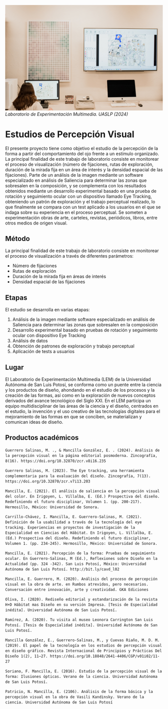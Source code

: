 ![Example 3](bg-masthead.jpg)
*Laboratorio de Experimentación Multimedia. UASLP (2024)*

# Estudios de Percepción Visual

El presente proyecto tiene como objetivo el estudio de la percepción de la forma a partir del comportamiento del ojo frente a un estímulo organizado. La principal finalidad de este trabajo de laboratorio consiste en monitorear el proceso de visualización (número de fijaciones, rutas de exploración, duración de la mirada fija en un área de interés y la densidad espacial de las fijaciones). Parte de un análisis de la imagen mediante un software especializado en análisis de Saliencia para determinar las zonas que sobresalen en la composición, y se complementa con los resultados obtenidos mediante un desarrollo experimental basado en una prueba de rotación y seguimiento ocular con un dispositivo llamado Eye Tracking, obteniendo un patrón de exploración y el trabajo perceptual realizado, lo que finalmente se compara con un test aplicado a los usuarios en el que se indaga sobre su experiencia en el proceso perceptual. Se someten a experimentación obras de arte, carteles, revistas, periódicos, libros, entre otros medios de origen visual.

## Método

La principal finalidad de este trabajo de laboratorio consiste en monitorear el proceso de visualización a través de diferentes parámetros:

- Número de fijaciones
- Rutas de exploración
- Duración de la mirada fija en áreas de interés
- Densidad espacial de las fijaciones

## Etapas
El estudio se desarrolla en varias etapas:

1. Análisis de la imagen mediante software especializado en análisis de Saliencia para determinar las zonas que sobresalen en la composición
2. Desarrollo experimental basado en pruebas de rotación y seguimiento ocular con dispositivo Eye Tracking
3. Análisis de datos
4. Obtención de patrones de exploración y trabajo perceptual
5. Aplicación de tests a usuarios

## Lugar
El Laboratorio de Experimentación Multimedia (LEM) de la Universidad Autónoma de San Luis Potosí, se conforma como un puente entre la ciencia y los productos de diseño, ahondando en el estudio de los procesos y la creación de las formas, así como en la exploración de nuevos conceptos derivados del avance tecnológico del Siglo XXI. En el LEM participa un equipo multidisciplinar de las áreas de la ciencia y el diseño, centrados en el estudio, la invención y el uso creativo de las tecnologías digitales para el mejoramiento de las formas en que se conciben, se materializan y comunican ideas de diseño.

## Productos académicos



``Guerrero Salinas, M. ., & Mancilla González, E. . (2024). Análisis de la percepción visual en la página editorial posmoderna. Zincografía, 8(16). https://doi.org/10.32870/zcr.v8i16.235``

``Guerrero Salinas, M. (2023). The Eye tracking, una herramienta complementaria para la evaluación del diseño. Zincografía, 7(13). https://doi.org/10.32870/zcr.v7i13.203``

``Mancilla, E. (2021). El análisis de saliencia en la percepción visual del color. En Irigoyen, L. Villalba, E. (Ed.) Prospectiva del diseño. Redefiniendo el futuro disciplinar, Volumen 1. (pp. 200-217). Hermosillo, México: Universidad de Sonora.``

``Carrillo-Chávez, I. Mancilla, E. Guerrero-Salinas, M. (2021). Definición de la usabilidad a través de la tecnología del eye tracking. Experiencias en proyectos de investigación de la Especialidad en Ciencias del Hábitat. En Irigoyen, L. Villalba, E. (Ed.) Prospectiva del diseño. Redefiniendo el futuro disciplinar, Volumen 1. (pp. 234-245). Hermosillo, México: Universidad de Sonora.``

``Mancilla, E. (2021). Percepción de la forma: Pruebas de seguimiento ocular. En Guerrero-Salinas, M (Ed.), Reflexiones sobre Diseño en la Actualidad (pp. 324 -342). San Luis Potosí, México: Universidad Autónoma de San Luis Potosí. http://bit.ly/cavd_l02``

``Mancilla, E. Guerrero, M. (2020). Análisis del proceso de percepción visual en la obra de arte. en Rumbos atrevidos, pero necesarios. Conversación entre innovación, arte y creatividad. GKA Ediciones``

``Oliva, I. (2020). Rediseño editorial y estandarización de la revista H+D Hábitat mas Diseño en su versión Impresa. [Tesis de Especialidad inédita]. Universidad Autónoma de San Luis Potosí.``

``Ramírez, A. (2020). Tu visita al museo Leonora Carrington San Luis Potosí. [Tesis de Especialidad inédita]. Universidad Autónoma de San Luis Potosí. `` 

``Mancilla González, E., Guerrero-Salinas, M., y Cuevas Riaño, M. D. M. (2019). El papel de la tecnología en los estudios de percepción visual en diseño gráfico. Revista Internacional de Principios y Prácticas Del Diseño 1(2), 11–27. https://doi.org/10.18848/2641-4406/CGP/v01i02/11-27``

``Soriano, F. Mancilla, E. (2016). Estudio de la percepción visual de la forma: Ilusiones ópticas. Verano de la ciencia. Universidad Autónoma de San Luis Potosí.``

``Patricio, N. Mancilla, E. (2106). Análisis de la forma básica y la percepción visual en la obra de Vasili Kandinsky. Verano de la ciencia. Universidad Autónoma de San Luis Potosí``

